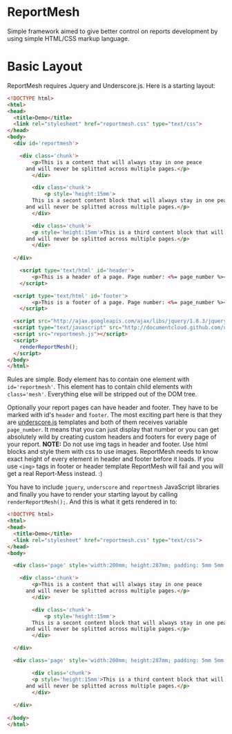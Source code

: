 ReportMesh
==========

Simple framework aimed to give better control on reports development by using simple HTML/CSS markup language.

# Basic Layout


ReportMesh requires Jquery and Underscore.js. Here is a starting layout:

```html
<!DOCTYPE html>
<html>
<head>
  <title>Demo</title>  
  <link rel="stylesheet" href="reportmesh.css" type="text/css">   
</head>
<body>
  <div id='reportmesh'>

    <div class='chunk'>
    	<p>This is a content that will always stay in one peace 
      and will never be splitted across multiple pages.</p>
		</div>

		<div class='chunk'>
			<p style='height:15mm'>
    	This is a secont content block that will always stay in one peace 
      and will never be splitted across multiple pages.</p>
		</div>

		<div class='chunk'>
    	<p style='height:15mm'>This is a third content block that will always stay in one peace 
      and will never be splitted across multiple pages.</p>
		</div>
  
  </div>

	<script type='text/html' id='header'>
		<p>This is a header of a page. Page number: <%= page_number %></p>		
	</script>

  <script type='text/html' id='footer'>
		<p>This is a footer of a page. Page number: <%= page_number %></p>		
	</script>

  <script src="http://ajax.googleapis.com/ajax/libs/jquery/1.8.3/jquery.min.js"></script>
  <script type="text/javascript" src="http://documentcloud.github.com/underscore/underscore-min.js"></script>
  <script src="reportmesh.js"></script>
  <script>
    renderReportMesh();
  </script>
</body>
</html>
```

Rules are simple. Body element has to contain one element with `id='reportmesh'`. This element has to contain child elements with `class='mesh'`. Everything else will be stripped out of the DOM tree. 

Optionally your report pages can have header and footer. They have to be marked with id's `header` and `footer`. The most exciting part here is that they are [underscore.js](http://underscorejs.org/) templates and both of them receives variable `page_number`. It means that you can just display that number or you can get absolutely wild by creating custom headers and footers for every page of your report. 
**NOTE:** Do not use img tags in header and footer. Use html blocks and style them with css to use images. ReportMesh needs to know exact height of every element in header and footer before it loads. If you use `<img>` tags in footer or header template ReportMesh will fail and you will get a real Report-Mess instead. :)

You have to include `jquery`, `underscore` and `reportmesh` JavaScript libraries and finally you have to render your starting layout by calling `renderReportMesh();`. And this is what it gets rendered in to:

```html
<!DOCTYPE html>
<html>
<head>
  <title>Demo</title>  
  <link rel="stylesheet" href="reportmesh.css" type="text/css">   
</head>
<body>

  <div class='page' style='width:200mm; height:287mm; padding: 5mm 5mm 5mm 5mm'>

    <div class='chunk'>
    	<p>This is a content that will always stay in one peace 
      and will never be splitted across multiple pages.</p>
		</div>

		<div class='chunk'>
			<p style='height:15mm'>
    	This is a secont content block that will always stay in one peace 
      and will never be splitted across multiple pages.</p>
		</div>

  </div>

  <div class='page' style='width:200mm; height:287mm; padding: 5mm 5mm 5mm 5mm'>

		<div class='chunk'>
    	<p style='height:15mm'>This is a third content block that will always stay in one peace 
      and will never be splitted across multiple pages.</p>
		</div>
  
  </div>
	
</body>
</html>
```


